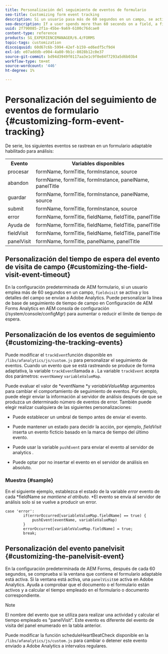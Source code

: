 ```yaml
---
title: Personalización del seguimiento de eventos de formulario
seo-title: Customizing form event tracking
description: Si un usuario pasa más de 60 segundos en un campo, se activa un evento de visita de campo y los detalles del campo se envían a Adobe SiteCatalyst.
seo-description: If a user spends more than 60 seconds on a field, a fieldvisit event is triggered and the details of the field are sent to Adobe SiteCatalyst.
uuid: 2f790085-2f1a-45be-9a69-6100c76dcae0
content-type: reference
products: SG_EXPERIENCEMANAGER/6.4/FORMS
topic-tags: customization
discoiquuid: 60d67c6b-5994-42ef-b159-ed6edf5cf9d4
exl-id: e07adddb-e904-4a80-9b1c-8028b12c0e37
source-git-commit: bd94d3949f0117aa3e1c9f0e84f7293a5d6b03b4
workflow-type: tm+mt
source-wordcount: '446'
ht-degree: 1%

---
```


# Personalización del seguimiento de eventos de formulario {#customizing-form-event-tracking}

De serie, los siguientes eventos se rastrean en un formulario adaptable habilitado para análisis:

<table> 
 <tbody> 
  <tr> 
   <th>Evento</th> 
   <th>Variables disponibles</th> 
  </tr> 
  <tr> 
   <td>procesar</td> 
   <td>formName, formTitle, formInstance, source</td> 
  </tr> 
  <tr> 
   <td>abandon</td> 
   <td>formName, formTitle, formInstance, panelName, panelTitle</td> 
  </tr> 
  <tr> 
   <td>guardar</td> 
   <td>formName, formTitle, formInstance, panelName, source</td> 
  </tr> 
  <tr> 
   <td>submit</td> 
   <td>formName, formTitle, formInstance, source</td> 
  </tr> 
  <tr> 
   <td>error</td> 
   <td>formName, formTitle, fieldName, fieldTitle, panelTitle</td> 
  </tr> 
  <tr> 
   <td>Ayuda de </td> 
   <td>formName, formTitle, fieldName, fieldTitle, panelTitle</td> 
  </tr> 
  <tr> 
   <td>fieldVisit</td> 
   <td>formName, formTitle, fieldName, fieldTitle, panelTitle<br /> </td> 
  </tr> 
  <tr> 
   <td>panelVisit</td> 
   <td>formName, formTitle, panelName, panelTitle</td> 
  </tr> 
 </tbody> 
</table>

## Personalización del tiempo de espera del evento de visita de campo {#customizing-the-field-visit-event-timeout}

En la configuración predeterminada de AEM formulario, si un usuario emplea más de 60 segundos en un campo, `fieldvisit` se activa y los detalles del campo se envían a Adobe Analytics. Puede personalizar la línea de base de seguimiento de tiempo de campo en Configuración de AEM Forms Analytics en AEM consola de configuración (/system/console/configMgr) para aumentar o reducir el límite de tiempo de espera.

## Personalización de los eventos de seguimiento {#customizing-the-tracking-events}

Puede modificar el `trackEvent`función disponible en `/libs/afanalytics/js/custom.js` para personalizar el seguimiento de eventos. Cuando un evento que se está rastreando se produce de forma adaptativa, la variable `trackEvent`llamada a . La variable `trackEvent` acepta dos parámetros: `eventName`y `variableValueMap`.

Puede evaluar el valor de *eventName *y *variableValueMap* argumentos para cambiar el comportamiento de seguimiento de eventos. Por ejemplo, puede elegir enviar la información al servidor de análisis después de que se produzca un determinado número de eventos de error. También puede elegir realizar cualquiera de las siguientes personalizaciones:

* Puede establecer un umbral de tiempo antes de enviar el evento.
* Puede mantener un estado para decidir la acción, por ejemplo, *fieldVisit* inserta un evento ficticio basado en la marca de tiempo del último evento.
* Puede usar la variable `pushEvent` para enviar el evento al servidor de analytics *.*

* Puede optar por no insertar el evento en el servidor de análisis en absoluto.

### Muestra {#sample}

En el siguiente ejemplo, establezca el estado de la variable *error* evento de cada *fieldName *se mantiene el atributo*. *El evento se envía al servidor de análisis solo si se vuelve a producir un error.

```
case 'error':
        if(errorOccurred[variableValueMap.fieldName] == true) {
            pushEvent(eventName, variableValueMap)
        }
        errorOccurred[variableValueMap.fieldName] = true;
        break;
```

## Personalización del evento panelvisit {#customizing-the-panelvisit-event}

En la configuración predeterminada de AEM Forms, después de cada 60 segundos, se comprueba si la ventana que contiene el formulario adaptable está activa. Si la ventana está activa, una `panelVisit`se activa en Adobe Analytics. Ayuda a comprobar que el documento o el formulario están activos y a calcular el tiempo empleado en el formulario o documento correspondiente.

>[!NOTE]
>
>El nombre del evento que se utiliza para realizar una actividad y calcular el tiempo empleado es &quot;panelVisit&quot;. Este evento es diferente del evento de visita del panel enumerado en la tabla anterior.

Puede modificar la función scheduleHeartBeatCheck disponible en la `/libs/afanalytics/js/custom.js` para cambiar o detener este evento enviado a Adobe Analytics a intervalos regulares.
